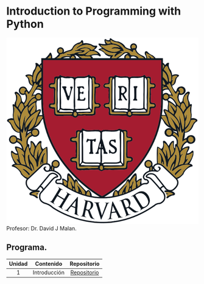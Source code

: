 # Introduction to Programming with Python
![](https://github.com/jm-quintas/IntroductionProgrammingPython/blob/main/Img/Harvard_University_coat_of_arms.svg)
Profesor: Dr. David J Malan.


## Programa.

| Unidad | Contenido | Repositorio |
| :---: | :---: | :---: |
| 1 | Introducción | [Repositorio]() |
